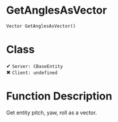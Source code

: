 # GetAnglesAsVector
```
Vector GetAnglesAsVector()
```
# Class
✔ `Server: CBaseEntity`  
✖ `Client: undefined`  

# Function Description
Get entity pitch, yaw, roll as a vector.
